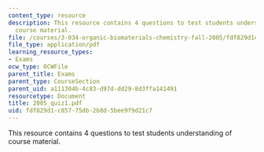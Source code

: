 ```yaml
---
content_type: resource
description: This resource contains 4 questions to test students understanding of
  course material.
file: /courses/3-034-organic-biomaterials-chemistry-fall-2005/fdf829d1c85775db2b8d5bee9f9d21c7_2005_quiz1.pdf
file_type: application/pdf
learning_resource_types:
- Exams
ocw_type: OCWFile
parent_title: Exams
parent_type: CourseSection
parent_uid: a111304b-4c83-d97d-dd29-8d3ffa141491
resourcetype: Document
title: 2005_quiz1.pdf
uid: fdf829d1-c857-75db-2b8d-5bee9f9d21c7
---
```

This resource contains 4 questions to test students understanding of course material.

